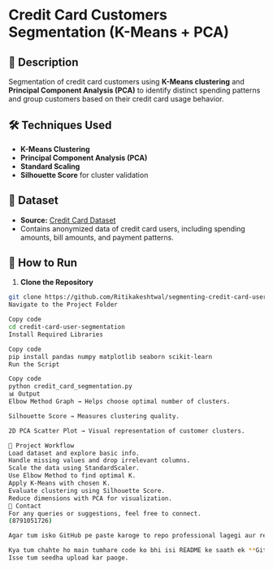 # Credit Card Customers Segmentation (K-Means + PCA)

## 📌 Description
Segmentation of credit card customers using **K-Means clustering** and **Principal Component Analysis (PCA)** to identify distinct spending patterns and group customers based on their credit card usage behavior.

## 🛠️ Techniques Used
- **K-Means Clustering**
- **Principal Component Analysis (PCA)**
- **Standard Scaling**
- **Silhouette Score** for cluster validation

## 📂 Dataset
- **Source:** [Credit Card Dataset](https://www.kaggle.com/datasets/arjunbhasin2013/ccdata)
- Contains anonymized data of credit card users, including spending amounts, bill amounts, and payment patterns.

## 🚀 How to Run

1. **Clone the Repository**
```bash
git clone https://github.com/Ritikakeshtwal/segmenting-credit-card-user.git
Navigate to the Project Folder

Copy code
cd credit-card-user-segmentation
Install Required Libraries

Copy code
pip install pandas numpy matplotlib seaborn scikit-learn
Run the Script

Copy code
python credit_card_segmentation.py
📊 Output
Elbow Method Graph → Helps choose optimal number of clusters.

Silhouette Score → Measures clustering quality.

2D PCA Scatter Plot → Visual representation of customer clusters.

📜 Project Workflow
Load dataset and explore basic info.
Handle missing values and drop irrelevant columns.
Scale the data using StandardScaler.
Use Elbow Method to find optimal K.
Apply K-Means with chosen K.
Evaluate clustering using Silhouette Score.
Reduce dimensions with PCA for visualization.
📧 Contact
For any queries or suggestions, feel free to connect.
(8791051726)

Agar tum isko GitHub pe paste karoge to repo professional lagegi aur recruiters ya collaborators easily samajh paayenge project.  

Kya tum chahte ho main tumhare code ko bhi isi README ke saath ek **GitHub-ready folder format** me bana du?  
Isse tum seedha upload kar paoge.
